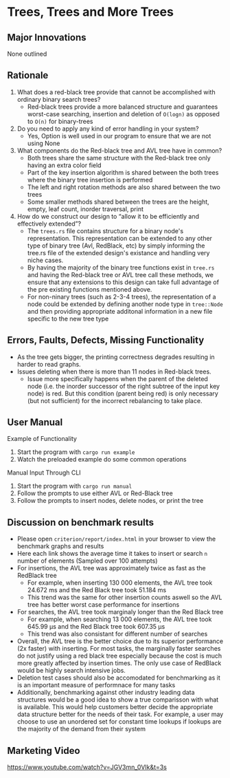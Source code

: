 # Trees, Trees and More Trees

## Major Innovations
None outlined

## Rationale

1. What does a red-black tree provide that cannot be accomplished with ordinary binary search trees?
   - Red-black trees provide a more balanced structure and guarantees worst-case searching, insertion and deletion of `O(logn)`
     as opposed to `O(n)` for binary-trees
2. Do you need to apply any kind of error handling in your system?
   - Yes, Option is well used in our program to ensure that we are not using None
3. What components do the Red-black tree and AVL tree have in common?
   - Both trees share the same structure with the Red-black tree only having an extra color field
   - Part of the key insertion algorithm is shared between the both trees where the binary tree insertion is performed
   - The left and right rotation methods are also shared between the two trees
   - Some smaller methods shared between the trees are the height, empty, leaf count, inorder traversal, print
4. How do we construct our design to “allow it to be efficiently and effectively extended”?
   - The `trees.rs` file contains structure for a binary node's representation. This representation can be extended to any other type of binary tree (Avl, RedBlack, etc) by simply informing the tree.rs file of the extended design's existance and handling very niche cases.
   - By having the majority of the binary tree functions exist in `tree.rs` and having the Red-black tree or AVL tree call these methods, we ensure that any extensions to this design can take full advantage of the pre existing functions mentioned above.
   - For non-ninary trees (such as 2-3-4 trees), the representation of a node could be extended by defining another node type in `tree::Node` and then providing appropriate additonal information in a new file specific to the new tree type

## Errors, Faults, Defects, Missing Functionality

- As the tree gets bigger, the printing correctness degrades resulting in harder to read graphs.
- Issues deleting when there is more than 11 nodes in Red-black trees.
  - Issue more specifically happens when the parent of the deleted node (i.e. the inorder successor of the right subtree of the input key node) is red. But this condition (parent being red) is only necessary (but not sufficient) for the incorrect rebalancing to take place.


## User Manual

Example of Functionality

1. Start the program with `cargo run example`
2. Watch the preloaded example do some common operations

Manual Input Through CLI

1. Start the program with `cargo run manual`
2. Follow the prompts to use either AVL or Red-Black tree
3. Follow the prompts to insert nodes, delete nodes, or print the tree

## Discussion on benchmark results
- Please open `criterion/report/index.html` in your browser to view the benchmark graphs and results
- Here each link shows the average time it takes to insert or search `n` number of elements (Sampled over 100 attempts)
- For insertions, the AVL tree was approximately twice as fast as the RedBlack tree 
  - For example, when inserting 130 000 elements, the AVL tree took 24.672 ms and the Red Black tree took 51.184 ms
  - This trend was the same for other insertion counts aswell so the AVL tree has better worst case performance for insertions
- For searches, the AVL tree took marginaly longer than the Red Black tree
  - For example, when searching 13 000 elements, the AVL tree took 645.99 µs and the Red Black tree took 607.35 µs
  - This trend was also consistant for different number of searches
- Overall, the AVL tree is the better choice due to its superior performance (2x faster) with inserting. For most tasks, the marginally faster searches do not justify using a red black tree especially because the cost is much more greatly affected by 
insertion times. The only use case of RedBlack would be highly search intensive jobs.
- Deletion test cases should also be accomodated for benchmarking as it is an important measure of performnace for many tasks
- Additionally, benchmarking against other industry leading data structures would be a good idea to show a true comparisson with
what is available. This would help customers better decide the appropriate data structure better for the needs of their task. For example, a user may choose to use an unordered set for constant time lookups if lookups are the majority of the demand from their system

## Marketing Video
https://www.youtube.com/watch?v=JGV3mn_0VIk&t=3s
